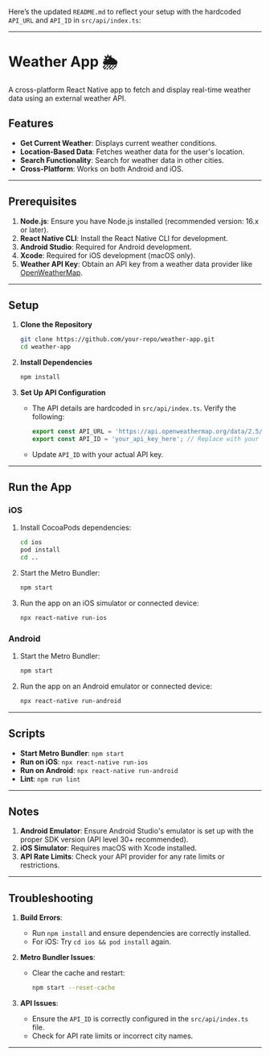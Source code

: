 Here’s the updated `README.md` to reflect your setup with the hardcoded `API_URL` and `API_ID` in `src/api/index.ts`:

---

# Weather App 🌦️

A cross-platform React Native app to fetch and display real-time weather data using an external weather API.

## Features
- **Get Current Weather**: Displays current weather conditions.
- **Location-Based Data**: Fetches weather data for the user's location.
- **Search Functionality**: Search for weather data in other cities.
- **Cross-Platform**: Works on both Android and iOS.

---

## Prerequisites

1. **Node.js**: Ensure you have Node.js installed (recommended version: 16.x or later).
2. **React Native CLI**: Install the React Native CLI for development.
3. **Android Studio**: Required for Android development.
4. **Xcode**: Required for iOS development (macOS only).
5. **Weather API Key**: Obtain an API key from a weather data provider like [OpenWeatherMap](https://openweathermap.org/).

---

## Setup

1. **Clone the Repository**
   ```bash
   git clone https://github.com/your-repo/weather-app.git
   cd weather-app
   ```

2. **Install Dependencies**
   ```bash
   npm install
   ```

3. **Set Up API Configuration**
   - The API details are hardcoded in `src/api/index.ts`. Verify the following:
     ```typescript
     export const API_URL = 'https://api.openweathermap.org/data/2.5/';
     export const API_ID = 'your_api_key_here'; // Replace with your actual API key
     ```
   - Update `API_ID` with your actual API key.

---

## Run the App

### iOS
1. Install CocoaPods dependencies:
   ```bash
   cd ios
   pod install
   cd ..
   ```

2. Start the Metro Bundler:
   ```bash
   npm start
   ```

3. Run the app on an iOS simulator or connected device:
   ```bash
   npx react-native run-ios
   ```

### Android
1. Start the Metro Bundler:
   ```bash
   npm start
   ```

2. Run the app on an Android emulator or connected device:
   ```bash
   npx react-native run-android
   ```

---

## Scripts

- **Start Metro Bundler**: `npm start`
- **Run on iOS**: `npx react-native run-ios`
- **Run on Android**: `npx react-native run-android`
- **Lint**: `npm run lint`

---

## Notes

1. **Android Emulator**: Ensure Android Studio's emulator is set up with the proper SDK version (API level 30+ recommended).
2. **iOS Simulator**: Requires macOS with Xcode installed.
3. **API Rate Limits**: Check your API provider for any rate limits or restrictions.

---

## Troubleshooting

1. **Build Errors**:
   - Run `npm install` and ensure dependencies are correctly installed.
   - For iOS: Try `cd ios && pod install` again.

2. **Metro Bundler Issues**:
   - Clear the cache and restart:
     ```bash
     npm start --reset-cache
     ```

3. **API Issues**:
   - Ensure the `API_ID` is correctly configured in the `src/api/index.ts` file.
   - Check for API rate limits or incorrect city names.

---
